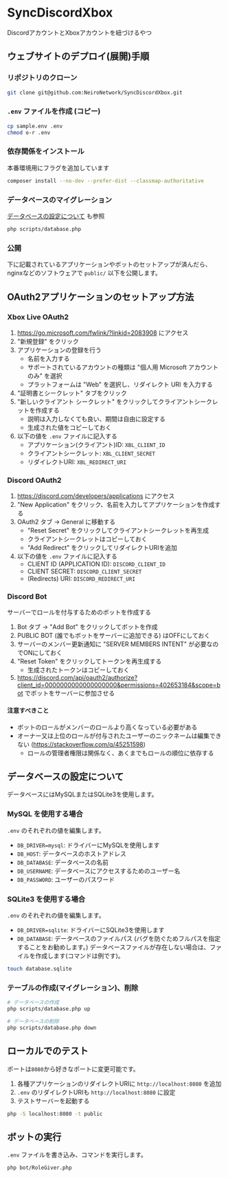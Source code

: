 # SyncDiscordXbox
DiscordアカウントとXboxアカウントを紐づけるやつ

## ウェブサイトのデプロイ(展開)手順
### リポジトリのクローン
```bash
git clone git@github.com:NeiroNetwork/SyncDiscordXbox.git
```
### `.env` ファイルを作成 (コピー)
```bash
cp sample.env .env
chmod o-r .env
```
### 依存関係をインストール
本番環境用にフラグを追加しています
```bash
composer install --no-dev --prefer-dist --classmap-authoritative
```
### データベースのマイグレーション
<a href="#データベースの設定について">データベースの設定について</a> も参照
```bash
php scripts/database.php
```
### 公開
下に記載されているアプリケーションやボットのセットアップが済んだら、nginxなどのソフトウェアで `public/` 以下を公開します。

## OAuth2アプリケーションのセットアップ方法
### Xbox Live OAuth2
1. https://go.microsoft.com/fwlink/?linkid=2083908 にアクセス
2. "新規登録" をクリック
3. アプリケーションの登録を行う
   - 名前を入力する
   - サポートされているアカウントの種類は "個人用 Microsoft アカウントのみ" を選択
   - プラットフォームは "Web" を選択し、リダイレクト URI を入力する
4. "証明書とシークレット" タブをクリック
5. "新しいクライアント シークレット" をクリックしてクライアントシークレットを作成する
   - 説明は入力しなくても良い、期間は自由に設定する
   - 生成された値をコピーしておく
6. 以下の値を `.env` ファイルに記入する
   - アプリケーション(クライアント)ID: `XBL_CLIENT_ID`
   - クライアントシークレット: `XBL_CLIENT_SECRET`
   - リダイレクトURI: `XBL_REDIRECT_URI`

### Discord OAuth2
1. https://discord.com/developers/applications にアクセス
2. "New Application" をクリック、名前を入力してアプリケーションを作成する
3. OAuth2 タブ → General に移動する
   - "Reset Secret" をクリックしてクライアントシークレットを再生成
   - クライアントシークレットはコピーしておく
   - "Add Redirect" をクリックしてリダイレクトURIを追加
4. 以下の値を `.env` ファイルに記入する
   - CLIENT ID (APPLICATION ID): `DISCORD_CLIENT_ID`
   - CLIENT SECRET: `DISCORD_CLIENT_SECRET`
   - (Redirects) URI: `DISCORD_REDIRECT_URI`

### Discord Bot
サーバーでロールを付与するためのボットを作成する
1. Bot タブ → "Add Bot" をクリックしてボットを作成
2. PUBLIC BOT (誰でもボットをサーバーに追加できる) はOFFにしておく
3. サーバーのメンバー更新通知に "SERVER MEMBERS INTENT" が必要なのでONにしておく
4. "Reset Token" をクリックしてトークンを再生成する
   - 生成されたトークンはコピーしておく
5. https://discord.com/api/oauth2/authorize?client_id=0000000000000000000&permissions=402653184&scope=bot でボットをサーバーに参加させる
#### 注意すべきこと
- ボットのロールがメンバーのロールより高くなっている必要がある
- オーナー又は上位のロールが付与されたユーザーのニックネームは編集できない (https://stackoverflow.com/q/45251598)
  - ロールの管理者権限は関係なく、あくまでもロールの順位に依存する

## データベースの設定について
データベースにはMySQLまたはSQLite3を使用します。
### MySQL を使用する場合
`.env` のそれぞれの値を編集します。
- `DB_DRIVER=mysql`: ドライバーにMySQLを使用します
- `DB_HOST`: データベースのホストアドレス
- `DB_DATABASE`: データベースの名前
- `DB_USERNAME`: データベースにアクセスするためのユーザー名
- `DB_PASSWORD`: ユーザーのパスワード
### SQLite3 を使用する場合
`.env` のそれぞれの値を編集します。
- `DB_DRIVER=sqlite`: ドライバーにSQLite3を使用します
- `DB_DATABASE`: データベースのファイルパス (バグを防ぐためフルパスを指定することをお勧めします。)
データベースファイルが存在しない場合は、ファイルを作成します(コマンドは例です)。
```bash
touch database.sqlite
```
### テーブルの作成(マイグレーション)、削除
```bash
# データベースの作成
php scripts/database.php up

# データベースの削除
php scripts/database.php down
```

## ローカルでのテスト
ポートは`8080`から好きなポートに変更可能です。
1. 各種アプリケーションのリダイレクトURIに `http://localhost:8080` を追加
2. `.env` のリダイレクトURIも `http://localhost:8080` に設定
3. テストサーバーを起動する
```bash
php -S localhost:8080 -t public
```

## ボットの実行
`.env` ファイルを書き込み、コマンドを実行します。
```bash
php bot/RoleGiver.php
```
